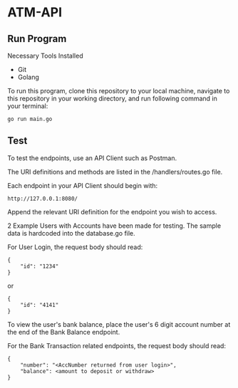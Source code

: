 # ATM-API

## Run Program

Necessary Tools Installed
- Git
- Golang

To run this program, clone this repository to your local machine, navigate to this repository in your working directory, and run following command in your terminal:
```
go run main.go
```

## Test

To test the endpoints, use an API Client such as Postman.

The URI definitions and methods are listed in the /handlers/routes.go file.

Each endpoint in your API Client should begin with:
```
http://127.0.0.1:8080/
```
Append the relevant URI definition for the endpoint you wish to access.

2 Example Users with Accounts have been made for testing. The sample data is hardcoded into the database.go file.

For User Login, the request body should read:
```
{
    "id": "1234"
}
```
or 
```
{
    "id": "4141"
}
```

To view the user's bank balance, place the user's 6 digit account number at the end of the Bank Balance endpoint.


For the Bank Transaction related endpoints, the request body should read:
```
{
    "number": "<AccNumber returned from user login>",
    "balance": <amount to deposit or withdraw>
}
```
